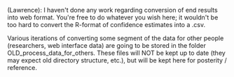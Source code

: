 (Lawrence): I haven't done any work regarding conversion of end results into web format. You're free to do whatever you wish here; it wouldn't be too hard to convert the R-format of confidence estimates into a .csv. 

Various iterations of converting some segment of the data for other people (researchers, web interface data) are going to be stored in the folder OLD_process_data_for_others. These files will NOT be kept up to date (they may expect old directory structure, etc.), but will be kept here for posterity / reference. 


